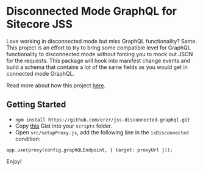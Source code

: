 # Disconnected Mode GraphQL for Sitecore JSS
Love working in disconnected mode but miss GraphQL functionality? Same. This project is an effort to try to bring some compatible level for GraphQL functionality to disconnected mode without forcing you to mock out JSON for the requests. This package will hook into manifest change events and build a schema that contains a lot of the same fields as you would get in connected mode GraphQL.

Read more about how this project [here](https://www.adamlamarre.com/disconnected-mode-graphql-for-sitecore-jss/).

## Getting Started
* `npm install https://github.com/erzr/jss-disconnected-graphql.git`
* Copy [this](https://gist.github.com/erzr/c21d2a2ac5e0c55d13a6d9bda0d22995) Gist into your `scripts` folder.
* Open `src/setupProxy.js`, add the following line in the `isDisconnected` condition:
```
app.use(proxy(config.graphQLEndpoint, { target: proxyUrl }));
```
Enjoy!